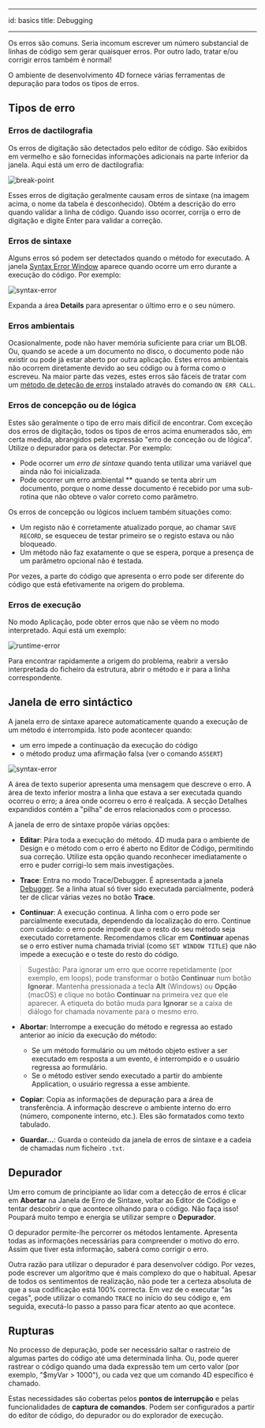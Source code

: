 - - -
id: basics title: Debugging
- - -

Os erros são comuns. Seria incomum escrever um número substancial de linhas de código sem gerar quaisquer erros. Por outro lado, tratar e/ou corrigir erros também é normal!

O ambiente de desenvolvimento 4D fornece várias ferramentas de depuração para todos os tipos de erros.

## Tipos de erro

### Erros de dactilografia

Os erros de digitação são detectados pelo editor de código. São exibidos em vermelho e são fornecidas informações adicionais na parte inferior da janela. Aqui está um erro de dactilografia:

![break-point](../assets/en/Debugging/typing-error.png)


Esses erros de digitação geralmente causam erros de sintaxe (na imagem acima, o nome da tabela é desconhecido). Obtém a descrição do erro quando validar a linha de código. Quando isso ocorrer, corrija o erro de digitação e digite Enter para validar a correção.

### Erros de sintaxe

Alguns erros só podem ser detectados quando o método for executado. A janela [Syntax Error Window](#syntax-error-window) aparece quando ocorre um erro durante a execução do código. Por exemplo:

![syntax-error](../assets/en/Debugging/syntax-error.png)

Expanda a área **Details** para apresentar o último erro e o seu número.

### Erros ambientais

Ocasionalmente, pode não haver memória suficiente para criar um BLOB. Ou, quando se acede a um documento no disco, o documento pode não existir ou pode já estar aberto por outra aplicação. Estes erros ambientais não ocorrem diretamente devido ao seu código ou à forma como o escreveu. Na maior parte das vezes, estes erros são fáceis de tratar com um [método de deteção de erros](Concepts/error-handling.md) instalado através do comando `ON ERR CALL`.

### Erros de concepção ou de lógica

Estes são geralmente o tipo de erro mais difícil de encontrar. Com exceção dos erros de digitação, todos os tipos de erros acima enumerados são, em certa medida, abrangidos pela expressão "erro de conceção ou de lógica". Utilize o depurador [](debugger.md) para os detectar. Por exemplo:

- Pode ocorrer um *erro de sintaxe* quando tenta utilizar uma variável que ainda não foi inicializada.
- Pode ocorrer um erro ambiental ** quando se tenta abrir um documento, porque o nome desse documento é recebido por uma sub-rotina que não obteve o valor correto como parâmetro.

Os erros de concepção ou lógicos incluem também situações como:

- Um registo não é corretamente atualizado porque, ao chamar `SAVE RECORD`, se esqueceu de testar primeiro se o registo estava ou não bloqueado.
- Um método não faz exatamente o que se espera, porque a presença de um parâmetro opcional não é testada.

Por vezes, a parte do código que apresenta o erro pode ser diferente do código que está efetivamente na origem do problema.

### Erros de execução

No modo Aplicação, pode obter erros que não se vêem no modo interpretado. Aqui está um exemplo:

![runtime-error](../assets/en/Debugging/runtimeError.png)

Para encontrar rapidamente a origem do problema, reabrir a versão interpretada do ficheiro da estrutura, abrir o método e ir para a linha correspondente.

## Janela de erro sintáctico

A janela erro de sintaxe aparece automaticamente quando a execução de um método é interrompida. Isto pode acontecer quando:

- um erro impede a continuação da execução do código
- o método produz uma afirmação falsa (ver o comando `ASSERT`)

![syntax-error](../assets/en/Debugging/syntax-error.png)

A área de texto superior apresenta uma mensagem que descreve o erro. A área de texto inferior mostra a linha que estava a ser executada quando ocorreu o erro; a área onde ocorreu o erro é realçada. A secção Detalhes expandidos contém a "pilha" de erros relacionados com o processo.

A janela de erro de sintaxe propõe várias opções:

- **Editar**: Pára toda a execução do método. 4D muda para o ambiente de Design e o método com o erro é aberto no Editor de Código, permitindo sua correção. Utilize esta opção quando reconhecer imediatamente o erro e puder corrigi-lo sem mais investigações.

- **Trace**: Entra no modo Trace/Debugger. É apresentada a janela [Debugger](debugger.md). Se a linha atual só tiver sido executada parcialmente, poderá ter de clicar várias vezes no botão **Trace**.

- **Continuar**: A execução continua. A linha com o erro pode ser parcialmente executada, dependendo da localização do erro. Continue com cuidado: o erro pode impedir que o resto do seu método seja executado corretamente. Recomendamos clicar em **Continuar** apenas se o erro estiver numa chamada trivial (como `SET WINDOW TITLE`) que não impede a execução e o teste do resto do código.

> Sugestão: Para ignorar um erro que ocorre repetidamente (por exemplo, em loops), pode transformar o botão **Continuar** num botão **Ignorar**. Mantenha pressionada a tecla **Alt** (Windows) ou **Opção** (macOS) e clique no botão **Continuar** na primeira vez que ele aparecer. A etiqueta do botão muda para **Ignorar** se a caixa de diálogo for chamada novamente para o mesmo erro.

- **Abortar**: Interrompe a execução do método e regressa ao estado anterior ao início da execução do método:

    - Se um método formulário ou um método objeto estiver a ser executado em resposta a um evento, é interrompido e o usuário regressa ao formulário.
    - Se o método estiver sendo executado a partir do ambiente Application, o usuário regressa a esse ambiente.

- **Copiar**: Copia as informações de depuração para a área de transferência. A informação descreve o ambiente interno do erro (número, componente interno, etc.). Eles são formatados como texto tabulado.

- **Guardar...**: Guarda o conteúdo da janela de erros de sintaxe e a cadeia de chamadas num ficheiro `.txt`.

## Depurador

Um erro comum de principiante ao lidar com a detecção de erros é clicar em **Abortar** na Janela de Erro de Sintaxe, voltar ao Editor de Código e tentar descobrir o que acontece olhando para o código. Não faça isso! Poupará muito tempo e energia se utilizar sempre o **Depurador**.

O depurador permite-lhe percorrer os métodos lentamente. Apresenta todas as informações necessárias para compreender o motivo do erro. Assim que tiver esta informação, saberá como corrigir o erro.

Outra razão para utilizar o depurador é para desenvolver código. Por vezes, pode escrever um algoritmo que é mais complexo do que o habitual. Apesar de todos os sentimentos de realização, não pode ter a certeza absoluta de que a sua codificação está 100% correcta. Em vez de o executar "às cegas", pode utilizar o comando `TRACE` no início do seu código e, em seguida, executá-lo passo a passo para ficar atento ao que acontece.

## Rupturas

No processo de depuração, pode ser necessário saltar o rastreio de algumas partes do código até uma determinada linha. Ou, pode querer rastrear o código quando uma dada expressão tem um certo valor (por exemplo, "$myVar > 1000"), ou cada vez que um comando 4D específico é chamado.

Estas necessidades são cobertas pelos  **pontos de interrupção** e pelas funcionalidades de  **captura de comandos**. Podem ser configurados a partir do editor de código, do depurador ou do explorador de execução.